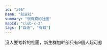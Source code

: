 ```yaml
---
id: "a06"
name: "航空社"
summary: "很有錢的社團"
mapId: "club-x-2"
tags: ["自造", "有錢"]
---
```


沒人要考幹的社團，新生群加幹部只有9個人超可悲
